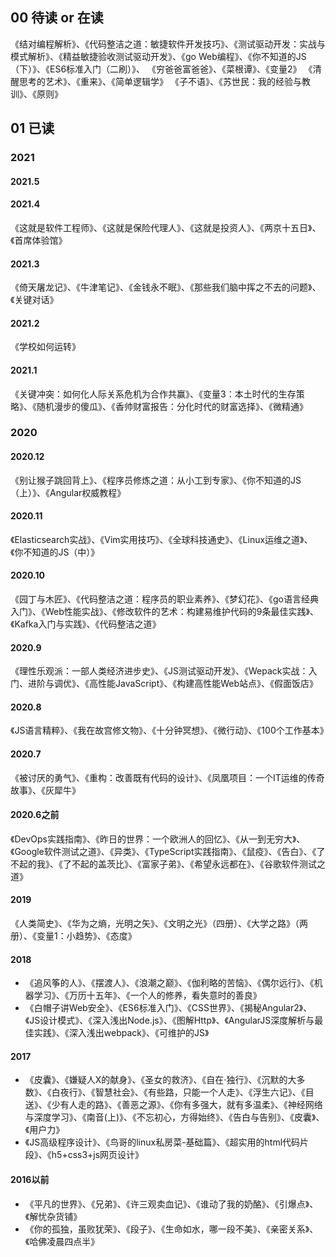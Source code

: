 ## 00 待读 or 在读
《结对编程解析》、《代码整洁之道：敏捷软件开发技巧》、《测试驱动开发：实战与模式解析》、《精益敏捷验收测试驱动开发》、《go Web编程》、《你不知道的JS（下）》、《ES6标准入门（二刷）》、
《穷爸爸富爸爸》、《菜根谭》、《变量2》
《清醒思考的艺术》、《重来》、《简单逻辑学》
《子不语》、《苏世民：我的经验与教训》、《原则》


## 01 已读
### 2021

#### 2021.5

#### 2021.4 
《这就是软件工程师》、《这就是保险代理人》、《这就是投资人》、《两京十五日》、《首席体验馆》

#### 2021.3
《倚天屠龙记》、《牛津笔记》、《金钱永不眠》、《那些我们脑中挥之不去的问题》、《关键对话》

#### 2021.2
《学校如何运转》

#### 2021.1
《关键冲突：如何化人际关系危机为合作共赢》、《变量3：本土时代的生存策略》、《随机漫步的傻瓜》、《香帅财富报告：分化时代的财富选择》、《微精通》

### 2020
#### 2020.12
《别让猴子跳回背上》、《程序员修炼之道：从小工到专家》、《你不知道的JS（上）》、《Angular权威教程》
#### 2020.11
《Elasticsearch实战》、《Vim实用技巧》、《全球科技通史》、《Linux运维之道》、《你不知道的JS（中）》
#### 2020.10
《园丁与木匠》、《代码整洁之道：程序员的职业素养》、《梦幻花》、《go语言经典入门》、《Web性能实战》、《修改软件的艺术：构建易维护代码的9条最佳实践》、《Kafka入门与实践》、《代码整洁之道》
#### 2020.9
《理性乐观派：一部人类经济进步史》、《JS测试驱动开发》、《Wepack实战：入门、进阶与调优》、《高性能JavaScript》、《构建高性能Web站点》、《假面饭店》
#### 2020.8
《JS语言精粹》、《我在故宫修文物》、《十分钟冥想》、《微行动》、《100个工作基本》
#### 2020.7
《被讨厌的勇气》、《重构：改善既有代码的设计》、《凤凰项目：一个IT运维的传奇故事》、《灰犀牛》  
#### 2020.6之前
《DevOps实践指南》、《昨日的世界：一个欧洲人的回忆》、《从一到无穷大》、《Google软件测试之道》、《异类》、《TypeScript实践指南》、《鼠疫》、《告白》、《了不起的我》、《了不起的盖茨比》、《富家子弟》、《希望永远都在》、《谷歌软件测试之道》

#### 2019
《人类简史》、《华为之熵，光明之矢》、《文明之光》（四册）、《大学之路》（两册）、《变量1：小趋势》、《态度》

#### 2018
- 《追风筝的人》、《摆渡人》、《浪潮之巅》、《伽利略的苦恼》、《偶尔远行》、《机器学习》、《万历十五年》、《一个人的修养，看失意时的善良》
- 《白帽子讲Web安全》、《ES6标准入门》、《CSS世界》、《揭秘Angular2》、《JS设计模式》、《深入浅出Node.js》、《图解Http》、《AngularJS深度解析与最佳实践》、《深入浅出webpack》、《可维护的JS》

#### 2017
- 《皮囊》、《嫌疑人X的献身》、《圣女的救济》、《自在·独行》、《沉默的大多数》、《白夜行》、《智慧社会》、《有些路，只能一个人走》、《浮生六记》、《目送》、《少有人走的路》、《善恶之源》、《你有多强大，就有多温柔》、《神经网络与深度学习》、《南音(上)》、《不忘初心，方得始终》、《告白与告别》、《皮囊》、《用户力》
- 《JS高级程序设计》、《鸟哥的linux私房菜-基础篇》、《超实用的html代码片段》、《h5+css3+js网页设计》

#### 2016以前
- 《平凡的世界》、《兄弟》、《许三观卖血记》、《谁动了我的奶酪》、《引爆点》、《解忧杂货铺》
- 《你的孤独，虽败犹荣》、《段子》、《生命如水，哪一段不美》、《亲密关系》、《哈佛凌晨四点半》


